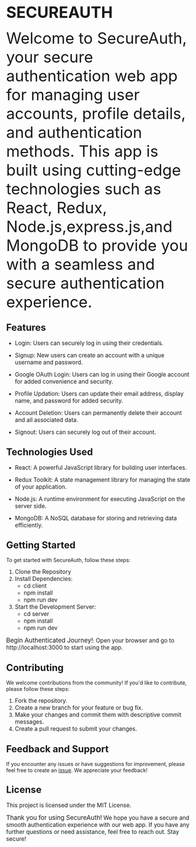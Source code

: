 # <span style="font-size: 1.5em;">SECUREAUTH</span>

<span style="font-size: 3em;">Welcome to SecureAuth, your secure authentication web app for managing user accounts, profile details, and authentication methods. This app is built using cutting-edge technologies such as React, Redux, Node.js,express.js,and MongoDB to provide you with a seamless and secure authentication experience.</span>

## <span style="font-size: 1.2em;">Features</span>

- <span style="font-size: 1.1em;">Login: Users can securely log in using their credentials.</span>

- <span style="font-size: 1.1em;">Signup: New users can create an account with a unique username and password.</span>

- <span style="font-size: 1.1em;">Google OAuth Login: Users can log in using their Google account for added convenience and security.</span>

- <span style="font-size: 1.1em;">Profile Updation: Users can update their email address, display name, and password for added security.</span>

- <span style="font-size: 1.1em;">Account Deletion: Users can permanently delete their account and all associated data.</span>

- <span style="font-size: 1.1em;">Signout: Users can securely log out of their account.</span>

## <span style="font-size: 1.2em;">Technologies Used</span>

- <span style="font-size: 1.1em;">React: A powerful JavaScript library for building user interfaces.</span>

- <span style="font-size: 1.1em;">Redux Toolkit: A state management library for managing the state of your application.</span>

- <span style="font-size: 1.1em;">Node.js: A runtime environment for executing JavaScript on the server side.</span>

- <span style="font-size: 1.1em;">MongoDB: A NoSQL database for storing and retrieving data efficiently.</span>

## <span style="font-size: 1.2em;">Getting Started</span>

To get started with SecureAuth, follow these steps:

1. <span style="font-size: 1.1em;">Clone the Repository</span>
2. <span style="font-size: 1.1em;">Install Dependencies:</span>
   - <span style="font-size: 1.1em;">cd client</span>
   - <span style="font-size: 1.1em;">npm install</span>
   - <span style="font-size: 1.1em;">npm run dev</span>
3. <span style="font-size: 1.1em;">Start the Development Server:</span>
   - <span style="font-size: 1.1em;">cd server</span>
   - <span style="font-size: 1.1em;">npm install</span>
   - <span style="font-size: 1.1em;">npm run dev</span>

<span style="font-size: 1.2em;">Begin Authenticated Journey!</span>: <span style="font-size: 1.1em;">Open your browser and go to http://localhost:3000 to start using the app.</span>

## <span style="font-size: 1.2em;">Contributing</span>

We welcome contributions from the community! If you'd like to contribute, please follow these steps:

1. <span style="font-size: 1.1em;">Fork the repository.</span>
2. <span style="font-size: 1.1em;">Create a new branch for your feature or bug fix.</span>
3. <span style="font-size: 1.1em;">Make your changes and commit them with descriptive commit messages.</span>
4. <span style="font-size: 1.1em;">Create a pull request to submit your changes.</span>

## <span style="font-size: 1.2em;">Feedback and Support</span>

If you encounter any issues or have suggestions for improvement, please feel free to create an [issue](https://github.com/thisisgokul/secureauth/issues). We appreciate your feedback!

## <span style="font-size: 1.2em;">License</span>

<span style="font-size: 1.1em;">This project is licensed under the MIT License.</span>

<span style="font-size: 1.2em;">Thank you for using SecureAuth!</span> <span style="font-size: 1.1em;">We hope you have a secure and smooth authentication experience with our web app. If you have any further questions or need assistance, feel free to reach out. Stay secure!</span>
